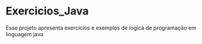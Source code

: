 # Exercicios_Java
Esse projeto apresenta exercícios e exemplos de logica de programação em linguagem java
